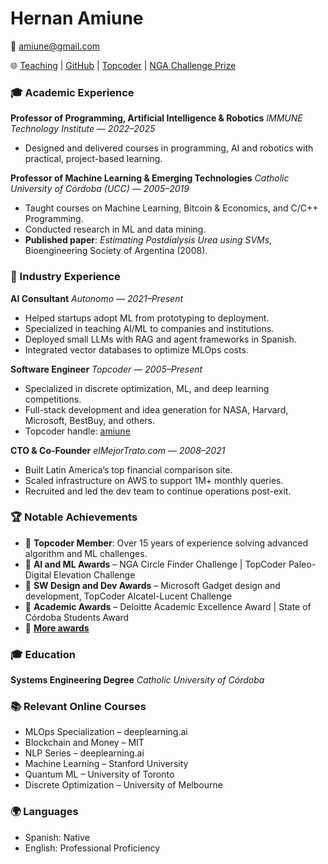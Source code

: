 # Hernan Amiune

📧 [amiune@gmail.com](mailto:amiune@gmail.com)

🌐 [Teaching](https://www.freecodingtour.com) | [GitHub](https://github.com/amiune) | [Topcoder](https://www.topcoder.com/members/amiune) | [NGA Challenge Prize](https://www.doncio.navy.mil/CHIPS/ArticleDetails.aspx?ID=14249)

### 🎓 Academic Experience

**Professor of Programming, Artificial Intelligence & Robotics**
*IMMUNE Technology Institute* — *2022–2025*

* Designed and delivered courses in programming, AI and robotics with practical, project-based learning.

**Professor of Machine Learning & Emerging Technologies**
*Catholic University of Córdoba (UCC)* — *2005–2019*

* Taught courses on Machine Learning, Bitcoin & Economics, and C/C++ Programming.
* Conducted research in ML and data mining.
* **Published paper**: *Estimating Postdialysis Urea using SVMs*, Bioengineering Society of Argentina (2008).

### 💼 Industry Experience

**AI Consultant**
*Autonomo* — *2021–Present*

* Helped startups adopt ML from prototyping to deployment.
* Specialized in teaching AI/ML to companies and institutions.
* Deployed small LLMs with RAG and agent frameworks in Spanish.
* Integrated vector databases to optimize MLOps costs.

**Software Engineer**
*Topcoder* — *2005–Present*

* Specialized in discrete optimization, ML, and deep learning competitions.
* Full-stack development and idea generation for NASA, Harvard, Microsoft, BestBuy, and others.
* Topcoder handle: [amiune](https://www.topcoder.com/members/amiune)

**CTO & Co-Founder**
*elMejorTrato.com* — *2008–2021*

* Built Latin America’s top financial comparison site.
* Scaled infrastructure on AWS to support 1M+ monthly queries.
* Recruited and led the dev team to continue operations post-exit.

### 🏆 Notable Achievements

* 🥇 **Topcoder Member**: Over 15 years of experience solving advanced algorithm and ML challenges.
* 🏅 **AI and ML Awards** – NGA Circle Finder Challenge | TopCoder Paleo-Digital Elevation Challenge
* 🏅 **SW Design and Dev Awards** – Microsoft Gadget design and development, TopCoder Alcatel-Lucent Challenge
* 🏅 **Academic Awards** – Deloitte Academic Excellence Award | State of Córdoba Students Award
* 🏅 **[More awards](https://www.linkedin.com/in/amiune/details/honors/)**

### 🎓 Education

**Systems Engineering Degree**
*Catholic University of Córdoba*

### 📚 Relevant Online Courses

* MLOps Specialization – deeplearning.ai
* Blockchain and Money – MIT
* NLP Series – deeplearning.ai
* Machine Learning – Stanford University
* Quantum ML – University of Toronto
* Discrete Optimization – University of Melbourne

### 🌍 Languages

* Spanish: Native
* English: Professional Proficiency

